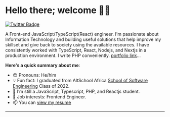 # Hello there; welcome 👋🏾

[![Twitter Badge](https://img.shields.io/badge/-@still_yomi-1ca0f1?style=for-the-badge&logo=twitter&logoColor=white&link=https://twitter.com/steel_yomi)](https://twitter.com/still_yomi)

A Front-end JavaScript/TypeScript(React) engineer. I'm passionate about Information Technology and building useful solutions that help improve my skillset and give back to society using the available resources. I have consistently worked with TypeScript, React, Nodejs, and Nextjs in a production environment. I write PHP conveniently. [portfolio link](https://steelyomi-portfolio.netlify.app)...

**Here's a quick summary about me**:

- 😊 Pronouns: He/him
- 💡 Fun fact: I graduated from AltSchool Africa [School of Software Engineering](https://altschoolafrica.com/schools/engineering) Class of 2022.
- 🌱 I’m still a JavaScript, Typescript, PHP, and Reactjs student.
- 💼 Job interests: Frontend Engineer.
- 📫 You can [view my resume](https://drive.google.com/file/d/1c9CscNUSSyouN2i0owfXIOsxyE89WCM9/view?usp=sharing) 

---

